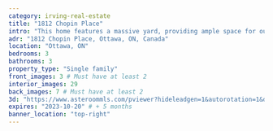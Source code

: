 ```yaml
---
category: irving-real-estate
title: "1812 Chopin Place"
intro: "This home features a massive yard, providing ample space for outdoor activities, while being situated in a peaceful and quiet enclave, ensuring tranquility and privacy."
adr: "1812 Chopin Place, Ottawa, ON, Canada"
location: "Ottawa, ON"
bedrooms: 3
bathrooms: 3
property_type: "Single family"
front_images: 3 # Must have at least 2
interior_images: 29
back_images: 7 # Must have at least 2
3d: "https://www.asteroommls.com/pviewer?hideleadgen=1&autorotation=1&defaultviewdollhouse=0&showdollhousehotspot=1&stopbgaudio=1&autonav=0&token=1lfbCIxKnUGBa6K5EdbvMw"
expires: "2023-10-20" # + 5 months
banner_location: "top-right"
---
```


